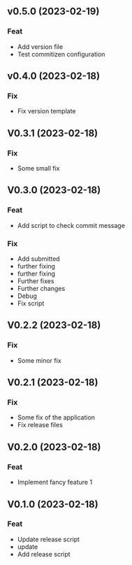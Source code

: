 ## v0.5.0 (2023-02-19)

### Feat

- Add version file
- Test commitizen configuration

## v0.4.0 (2023-02-18)

### Fix

- Fix version template

## V0.3.1 (2023-02-18)

### Fix

- Some small fix

## V0.3.0 (2023-02-18)

### Feat

- Add script to check commit message

### Fix

- Add submitted
- further fixing
- further fixing
- Further fixes
- Further changes
- Debug
- Fix script

## V0.2.2 (2023-02-18)

### Fix

- Some minor fix

## V0.2.1 (2023-02-18)

### Fix

- Some fix of the application
- Fix release files

## V0.2.0 (2023-02-18)

### Feat

- Implement fancy feature 1

## V0.1.0 (2023-02-18)

### Feat

- Update release script
- update
- Add release script
